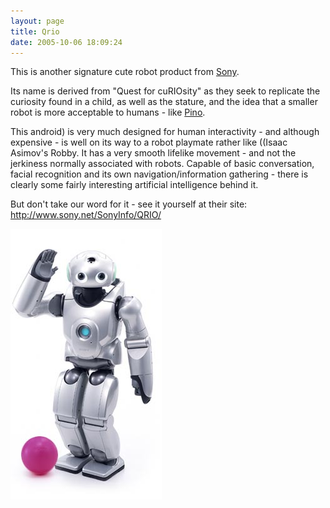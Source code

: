 ```yaml
---
layout: page
title: Qrio
date: 2005-10-06 18:09:24
---
```

This is another signature cute robot product from [Sony](/wiki/sony.html "Sony").

Its name is derived from "Quest for cuRIOsity" as they seek to replicate the curiosity found in a child, as well as the stature, and the idea that a smaller robot is more acceptable to humans - like [Pino](/wiki/pino.html "The Pino Project aka Open Pino is intended as a standard platform for humanoid robotics.").

This android) is very much designed for human interactivity - and although expensive - is well on its way to a robot playmate rather like ((Isaac Asimov's Robby. It has a very smooth lifelike movement - and not the jerkiness normally associated with robots. Capable of basic conversation, facial recognition and its own navigation/information gathering - there is clearly some fairly interesting artificial intelligence behind it.

But don't take our word for it - see it yourself at their site: <http://www.sony.net/SonyInfo/QRIO/>

![](/galleries/gallery-1-common-images/67-qrio1.jpg)
